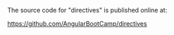 The source code for "directives" is published online at:

https://github.com/AngularBootCamp/directives

